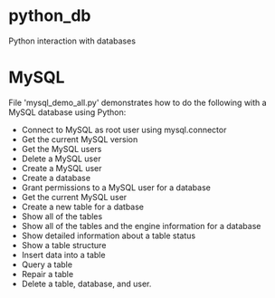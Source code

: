# python_db
Python interaction with databases

# MySQL

File 'mysql_demo_all.py' demonstrates how to do the following with a MySQL database using Python:

- Connect to MySQL as root user using mysql.connector
- Get the current MySQL version
- Get the MySQL users
- Delete a MySQL user
- Create a MySQL user
- Create a database
- Grant permissions to a MySQL user for a database
- Get the current MySQL user
- Create a new table for a datbase
- Show all of the tables
- Show all of the tables and the engine information for a database
- Show detailed information about a table status
- Show a table structure
- Insert data into a table
- Query a table
- Repair a table
- Delete a table, database, and user. 
